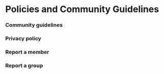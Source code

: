 # Policies and Community Guidelines

### Community guidelines

### Privacy policy

### Report a member

### Report a group